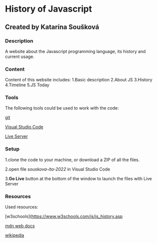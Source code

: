 # History of Javascript

## Created by Katarína Soušková

### Description

A website about the Javascript programming language, its history and current usage.

### Content

Content of this website includes:
1.Basic description
2.About JS
3.History
4.Timeline
5.JS Today

### Tools

The following tools could be used to work with the code:

[git](https://git-scm.com/downloads)

[Visual Studio Code](https://code.visualstudio.com/)

[Live Server](https://marketplace.visualstudio.com/items?itemName=ritwickdey.LiveServer)

### Setup

1.clone the code to your machine, or download a ZIP of all the files.

2.open file _souskova-ita-2022_ in Visual Studio Code

3.**Go Live** button at the bottom of the window to launch the files with Live Server

### Resources

Used resources:

[w3schools](https://www.w3schools.com/js/js_history.asp

[mdn web docs](https://developer.mozilla.org/en-US/docs/Web/JavaScript)

[wikipedia](https://cs.wikipedia.org/wiki/JavaScript)
